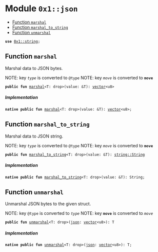 
<a id="0x1_json"></a>

# Module `0x1::json`



-  [Function `marshal`](#0x1_json_marshal)
-  [Function `marshal_to_string`](#0x1_json_marshal_to_string)
-  [Function `unmarshal`](#0x1_json_unmarshal)


<pre><code><b>use</b> <a href="../../move_nursery/../move_stdlib/doc/string.md#0x1_string">0x1::string</a>;
</code></pre>



<a id="0x1_json_marshal"></a>

## Function `marshal`

Marshal data to JSON bytes.

NOTE: key <code>_type_</code> is converted to <code>@type</code>
NOTE: key <code>_move_</code> is converted to <code><b>move</b></code>


<pre><code><b>public</b> <b>fun</b> <a href="json.md#0x1_json_marshal">marshal</a>&lt;T: drop&gt;(value: &T): <a href="../../move_nursery/../move_stdlib/doc/vector.md#0x1_vector">vector</a>&lt;u8&gt;
</code></pre>



##### Implementation


<pre><code><b>native</b> <b>public</b> <b>fun</b> <a href="json.md#0x1_json_marshal">marshal</a>&lt;T: drop&gt;(value: &T): <a href="../../move_nursery/../move_stdlib/doc/vector.md#0x1_vector">vector</a>&lt;u8&gt;;
</code></pre>



<a id="0x1_json_marshal_to_string"></a>

## Function `marshal_to_string`

Marshal data to JSON string.

NOTE: key <code>_type_</code> is converted to <code>@type</code>
NOTE: key <code>_move_</code> is converted to <code><b>move</b></code>


<pre><code><b>public</b> <b>fun</b> <a href="json.md#0x1_json_marshal_to_string">marshal_to_string</a>&lt;T: drop&gt;(value: &T): <a href="../../move_nursery/../move_stdlib/doc/string.md#0x1_string_String">string::String</a>
</code></pre>



##### Implementation


<pre><code><b>native</b> <b>public</b> <b>fun</b> <a href="json.md#0x1_json_marshal_to_string">marshal_to_string</a>&lt;T: drop&gt;(value: &T): String;
</code></pre>



<a id="0x1_json_unmarshal"></a>

## Function `unmarshal`

Unmarshal JSON bytes to the given struct.

NOTE: key <code>@type</code> is converted to <code>_type_</code>
NOTE: key <code><b>move</b></code> is converted to <code>_move_</code>


<pre><code><b>public</b> <b>fun</b> <a href="json.md#0x1_json_unmarshal">unmarshal</a>&lt;T: drop&gt;(<a href="json.md#0x1_json">json</a>: <a href="../../move_nursery/../move_stdlib/doc/vector.md#0x1_vector">vector</a>&lt;u8&gt;): T
</code></pre>



##### Implementation


<pre><code><b>native</b> <b>public</b> <b>fun</b> <a href="json.md#0x1_json_unmarshal">unmarshal</a>&lt;T: drop&gt;(<a href="json.md#0x1_json">json</a>: <a href="../../move_nursery/../move_stdlib/doc/vector.md#0x1_vector">vector</a>&lt;u8&gt;): T;
</code></pre>
